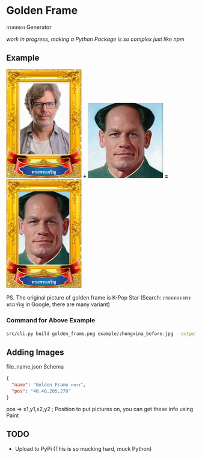 # Golden Frame

กรอบทอง Generator

_work in progress, making a Python Package is so complex just like npm_

## Example

<img src="assets/golden_frame.png" width=200 /> **+**
<img src="example/zhongxina_before.jpg" width = 200 /> **=**
<img src="example/zhongxina_after.png" width=200 />

PS. The original picture of golden frame is K-Pop Star (Search: กรอบทอง ทรงพระเจริญ in Google, there are many variant)

### Command for Above Example

```bash
src/cli.py build golden_frame.png example/zhongxina_before.jpg --output=example/zhongxina_after.png
```

## Adding Images

file_name.json Schema

```json
{
  "name": "Golden Frame ทพจร",
  "pos": "40,40,205,278"
}
```

pos => x1,y1,x2,y2 ; Position to put pictures on, you can get these info using Paint

## TODO

- Upload to PyPi (This is so mucking hard, muck Python)
